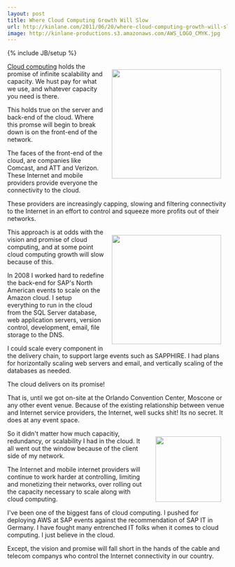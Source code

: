 ```yaml
---
layout: post
title: Where Cloud Computing Growth Will Slow
url: http://kinlane.com/2011/06/20/where-cloud-computing-growth-will-slow/
image: http://kinlane-productions.s3.amazonaws.com/AWS_LOGO_CMYK.jpg
---
```

{% include JB/setup %}
<p>
     <img style="padding: 15px;" src="http://kinlane-productions.s3.amazonaws.com/AWS_LOGO_CMYK.jpg"  width="250" align="right" /><a title="Cloud computing" href="http://www.kinlane.com/category/cloud-computing/">Cloud computing</a> holds the promise of infinite scalability and capacity. We hust pay for what we use, and whatever capacity you need is there.
</p>

<p>
     This holds true on the server and back-end of the cloud. Where this promse will begin to break down is on the front-end of the network.
</p>

<p>
     The faces of the front-end of the cloud, are companies like Comcast, and ATT and Verizon. These Internet and mobile providers provide everyone the connectivity to the cloud.
</p>

<p>
     These providers are increasingly capping, slowing and filtering connectivity to the Internet in an effort to control and squeeze more profits out of their networks.
</p>

<p>
     <img style="padding: 15px;" src="http://kinlane-productions.s3.amazonaws.com/comcast-logo.gif"  width="250" align="right" />This approach is at odds with the vision and promise of cloud computing, and at some point cloud computing growth will slow because of this.
</p>

<p>
     In 2008 I worked hard to redefine the back-end for SAP's North American events to scale on the Amazon cloud. I setup everything to run in the cloud from the SQL Server database, web application servers, version control, development, email, file storage to the DNS.
</p>

<p>
     I could scale every component in the delivery chain, to support large events such as SAPPHIRE. I had plans for horizontally scaling web servers and email, and vertically scaling of the databases as needed.
</p>

<p>
     The cloud delivers on its promise!
</p>

<p>
     That is, until we got on-site at the Orlando Convention Center, Moscone or any other event venue. Because of the existing relationship between venue and Internet service providers, the Internet, well sucks shit! Its no secret. It does at any event space.
</p>

<p>
     <img style="padding: 15px;" src="http://kinlane-productions.s3.amazonaws.com/att-logo.jpg"  width="150" align="right" />So it didn't matter how much capacitiy, redundancy, or scalability I had in the cloud. It all went out the window because of the client side of my network.
</p>

<p>
     The Internet and mobile internet providers will continue to work harder at controlling, limiting and monetizing their networks, over rolling out the capacity necessary to scale along with cloud computing.
</p>

<p>
     I've been one of the biggest fans of cloud computing. I pushed for deploying AWS at SAP events against the recommendation of SAP IT in Germany. I have fought many entrenched IT folks when it comes to cloud computing. I just believe in the cloud.
</p>

<p>
     Except, the vision and promise will fall short in the hands of the cable and telecom companys who control the Internet connectivity in our country.
</p>